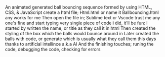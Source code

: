 An animated generated ball bouncing sequence formed by using HTML, CSS, & JavaScript
create a html file; Html.html or name it Ballbouncing.html any works for me
Then open the file in; Sublime text or Vscode trust me any one's fine
and start typing very single piece of code i did, it'll be fun:
I started by written the name, or title as they call it in html
Then created the styling of the box which the balls would bounce around in
Later created the balls with code, or generate which is usually what they call them this days thanks to artificial intellince a.k.a AI
And the finishing touches; runing the code, debugging the code, checking for errors
